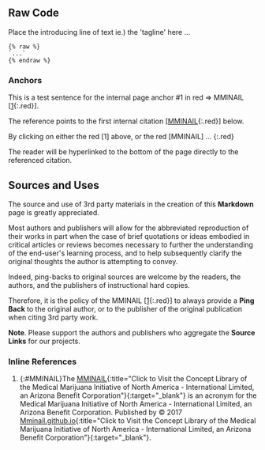 ## Raw Code

Place the introducing line of text ie.) the 'tagline' here ...

```liquid
{% raw %}
`...`
{% endraw %}
```

### Anchors

This is a test sentence for the internal page anchor #1 in red => MMINAIL [[1](#MMINAIL){:.red}].

The reference points to the first internal citation [[MMINAIL](#MMINAIL){:.red}] below.

By clicking on either the red [1] above, or the red [MMINAIL] ...
{:.red}

The reader will be hyperlinked to the bottom of the page directly to the referenced citation.

## Sources and Uses

The source and use of 3rd party materials in the creation of this **Markdown** page is greatly appreciated.

Most authors and publishers will allow for the abbreviated reproduction of their works in part when the case of brief quotations or ideas embodied in critical articles or reviews becomes necessary to further the understanding of the end-user's learning process, and to help subsequently clarify the original thoughts the author is attempting to convey.

Indeed, ping-backs to original sources are welcome by the readers, the authors, and the publishers of instructional hard copies.

Therefore, it is the policy of the MMINAIL [[1](#MMINAIL){:.red}] to always provide a **Ping Back** to the original author, or to the publisher of the original publication when citing 3rd party work.

**Note**. Please support the authors and publishers who aggregate the **Source Links** for our projects.

### Inline References

1. {:#MMINAIL}The [MMINAIL](https://mminail.github.io/){:title="Click to Visit the Concept Library of the Medical Marijuana Initiative of North America - International Limited, an Arizona Benefit Corporation"}{:target="_blank"} is an acronym for the Medical Marijuana Initiative of North America - International Limited, an Arizona Benefit Corporation. Published by © 2017 [Mminail.github.io](https://mminail.github.io/){:title="Click to Visit the Concept Library of the Medical Marijuana Initiative of North America - International Limited, an Arizona Benefit Corporation"}{:target="_blank"}.
